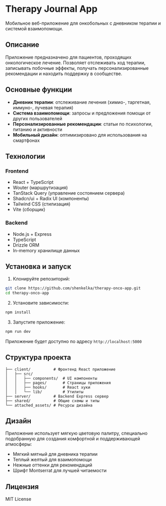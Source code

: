 # Therapy Journal App

Мобильное веб-приложение для онкобольных с дневником терапии и системой взаимопомощи.

## Описание

Приложение предназначено для пациентов, проходящих онкологическое лечение. Позволяет отслеживать ход терапии, записывать побочные эффекты, получать персонализированные рекомендации и находить поддержку в сообществе.

## Основные функции

- **Дневник терапии**: отслеживание лечения (химио-, таргетная, иммуно-, лучевая терапия)
- **Система взаимопомощи**: запросы и предложения помощи от других пользователей
- **Персонализированные рекомендации**: статьи по психологии, питанию и активности
- **Мобильный дизайн**: оптимизировано для использования на смартфонах

## Технологии

### Frontend
- React + TypeScript
- Wouter (маршрутизация)
- TanStack Query (управление состоянием сервера)
- Shadcn/ui + Radix UI (компоненты)
- Tailwind CSS (стилизация)
- Vite (сборщик)

### Backend
- Node.js + Express
- TypeScript
- Drizzle ORM
- In-memory хранилище данных

## Установка и запуск

1. Клонируйте репозиторий:
```bash
git clone https://github.com/shenkelka/therapy-onco-app.git
cd therapy-onco-app
```

2. Установите зависимости:
```bash
npm install
```

3. Запустите приложение:
```bash
npm run dev
```

Приложение будет доступно по адресу `http://localhost:5000`

## Структура проекта

```
├── client/          # Фронтенд React приложение
│   ├── src/
│   │   ├── components/  # UI компоненты
│   │   ├── pages/       # Страницы приложения
│   │   ├── hooks/       # React хуки
│   │   └── lib/         # Утилиты
├── server/          # Backend Express сервер
├── shared/          # Общие схемы и типы
└── attached_assets/ # Ресурсы дизайна
```

## Дизайн

Приложение использует мягкую цветовую палитру, специально подобранную для создания комфортной и поддерживающей атмосферы:
- Мягкий мятный для дневника терапии
- Теплый желтый для взаимопомощи  
- Нежные оттенки для рекомендаций
- Шрифт Montserrat для лучшей читаемости

## Лицензия

MIT License